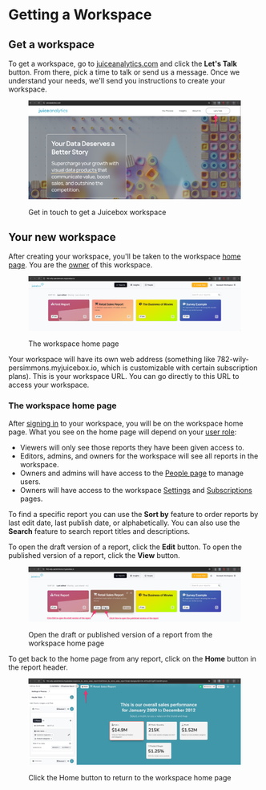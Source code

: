 # Getting a Workspace

## Get a workspace

To get a workspace, go to [juiceanalytics.com](https://www.juiceanalytics.com) and click the **Let's Talk** button. From there, pick a time to talk or send us a message. Once we understand your needs, we'll send you instructions to create your workspace.&#x20;

<figure><img src="../.gitbook/assets/image (525).png" alt=""><figcaption><p>Get in touch to get a Juicebox workspace</p></figcaption></figure>

## Your new workspace

After creating your workspace, you'll be taken to the workspace [home page](new-workspace.md#the-workspace-home-page). You are the [owner](../managing-users/user-management-and-roles.md#owner) of this workspace.&#x20;

<figure><img src="../.gitbook/assets/image (529).png" alt=""><figcaption><p>The workspace home page</p></figcaption></figure>

Your workspace will have its own web address (something like 782-wily-persimmons.myjuicebox.io, which is customizable with certain subscription plans). This is your workspace URL. You can go directly to this URL to access your workspace.

### The workspace home page

After [signing in](../viewing-apps/signing-in.md) to your workspace, you will be on the workspace home page. What you see on the home page will depend on your [user role](../managing-users/user-management-and-roles.md):

* Viewers will only see those reports they have been given access to.&#x20;
* Editors, admins, and owners for the workspace will see all reports in the workspace. &#x20;
* Owners and admins will have access to the [People page](../managing-users/user-management-and-roles.md#managing-users) to manage users.
* Owners will have access to the workspace [Settings](../managing-workspaces/workspace-settings.md) and [Subscriptions](../managing-workspaces/subscription-and-billing.md) pages.&#x20;

To find a specific report you can use the **Sort by** feature to order reports by last edit date, last publish date, or alphabetically. You can also use the **Search** feature to search report titles and descriptions.&#x20;

To open the draft version of a report, click the **Edit** button. To open the published version of a report, click the **View** button.  &#x20;

<figure><img src="../.gitbook/assets/image (527).png" alt=""><figcaption><p>Open the draft or published version of a report from the workspace home page</p></figcaption></figure>

To get back to the home page from any report, click on the **Home** button in the report header.

<figure><img src="../.gitbook/assets/image (528).png" alt=""><figcaption><p>Click the Home button to return to the workspace home page</p></figcaption></figure>
